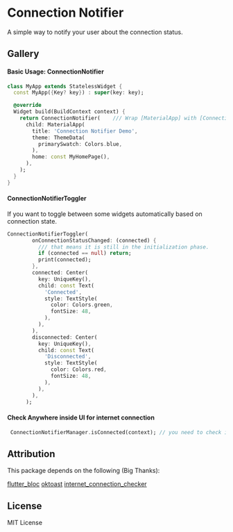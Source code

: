 # Connection Notifier

A simple way to notify your user about the connection status.

## Gallery


#### Basic Usage: ConnectionNotifier

```dart
class MyApp extends StatelessWidget {
  const MyApp({Key? key}) : super(key: key);

  @override
  Widget build(BuildContext context) {
    return ConnectionNotifier(    /// Wrap [MaterialApp] with [ConnectionNotifier], and that is it!
      child: MaterialApp(
        title: 'Connection Notifier Demo',
        theme: ThemeData(
          primarySwatch: Colors.blue,
        ),
        home: const MyHomePage(),
      ),
    );
  }
}
```
#### ConnectionNotifierToggler

If you want to toggle between some widgets automatically based on connection state.

```dart
ConnectionNotifierToggler(
        onConnectionStatusChanged: (connected) {
          /// that means it is still in the initialization phase.
          if (connected == null) return;
          print(connected);
        },
        connected: Center(
          key: UniqueKey(),
          child: const Text(
            'Connected',
            style: TextStyle(
              color: Colors.green,
              fontSize: 48,
            ),
          ),
        ),
        disconnected: Center(
          key: UniqueKey(),
          child: const Text(
            'Disconnected',
            style: TextStyle(
              color: Colors.red,
              fontSize: 48,
            ),
          ),
        ),
      );

```
#### Check Anywhere inside UI for internet connection 

```dart
 ConnectionNotifierManager.isConnected(context); // you need to check if it is null (it will be null in initialization phase only).
```


## Attribution

This package depends on the following (Big Thanks):

[flutter_bloc](https://github.com/felangel/bloc/tree/master/packages/flutter_bloc)
[oktoast](https://github.com/OpenFlutter/flutter_oktoast)
[internet_connection_checker ](https://github.com/RounakTadvi/internet_connection_checker)


## License

MIT License
